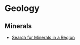 # Geology

## Minerals

- [Search for Minerals in a Region](https://www.mindat.org/minlocsearch.php?frm_id=mls&cform_is_valid=1&cf_mls_page=1&minname=obsidian&region=france)
